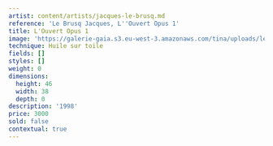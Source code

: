 ```yaml
---
artist: content/artists/jacques-le-brusq.md
reference: 'Le Brusq Jacques, L''Ouvert Opus 1'
title: L'Ouvert Opus 1
image: 'https://galerie-gaia.s3.eu-west-3.amazonaws.com/tina/uploads/le-brusq-jacques/galerie gaia - jacques le brusq-l ouvert opus 1-2576.jpg'
technique: Huile sur toile
fields: []
styles: []
weight: 0
dimensions:
  height: 46
  width: 38
  depth: 0
description: '1998'
price: 3000
sold: false
contextual: true
---
```


